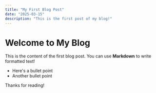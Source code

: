 ```yaml
---
title: "My First Blog Post"
date: "2025-03-15"
description: "This is the first post of my blog!"
---
```


# Welcome to My Blog

This is the content of the first blog post. You can use **Markdown** to write formatted text!

- Here's a bullet point
- Another bullet point

Thanks for reading!
